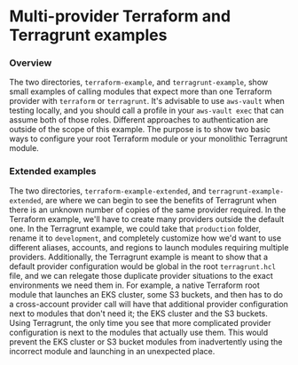 # Multi-provider Terraform and Terragrunt examples

### Overview
The two directories, `terraform-example`, and `terragrunt-example`, show small examples of calling modules that expect more than one Terraform provider with `terraform` or `terragrunt`. It's advisable to use `aws-vault` when testing locally, and you should call a profile in your `aws-vault exec` that can assume both of those roles. Different approaches to authentication are outside of the scope of this example. The purpose is to show two basic ways to configure your root Terraform module or your monolithic Terragrunt module.

### Extended examples
The two directories, `terraform-example-extended`, and `terragrunt-example-extended`, are where we can begin to see the benefits of Terragrunt when there is an unknown number of copies of the same provider required. In the Terraform example, we'll have to create many providers outside the default one. In the Terragrunt example, we could take that `production` folder, rename it to `development`, and completely customize how we'd want to use different aliases, accounts, and regions to launch modules requiring multiple providers. Additionally, the Terragrunt example is meant to show that a default provider configuration would be global in the root `terragrunt.hcl` file, and we can relegate those duplicate provider situations to the exact environments we need them in. 
For example, a native Terraform root module that launches an EKS cluster, some S3 buckets, and then has to do a cross-account provider call will have that additional provider configuration next to modules that don't need it; the EKS cluster and the S3 buckets. Using Terragrunt, the only time you see that more complicated provider configuration is next to the modules that actually use them. This would prevent the EKS cluster or S3 bucket modules from inadvertently using the incorrect module and launching in an unexpected place. 
